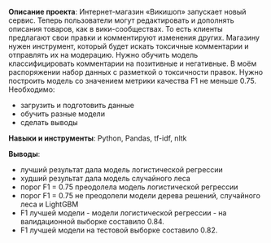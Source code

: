 **Описание проекта**: Интернет-магазин «Викишоп» запускает новый сервис. Теперь пользователи могут редактировать и дополнять описания товаров, как в вики-сообществах. То есть клиенты предлагают свои правки и комментируют изменения других. Магазину нужен инструмент, который будет искать токсичные комментарии и отправлять их на модерацию.
Нужно обучить модель классифицировать комментарии на позитивные и негативные. В моём распоряжении набор данных с разметкой о токсичности правок.
Нужно построить модель со значением метрики качества F1 не меньше 0.75.
Необходимо:
- загрузить и подготовить данные
- обучить разные модели
- сделать выводы

**Навыки и инструменты**: Python, Pandas, tf-idf, nltk

**Выводы**:
- лучший результат дала модель логистической регрессии
- худший результат дала модель случайного леса
- порог F1 = 0.75 преодолела модель логистической регрессии
- порог F1 = 0.75 не преодолели модели дерева решений, случайного леса и LightGBM
- F1 лучшей модели - модели логистической регрессии - на валидационной выборке составило 0.84.
- F1 лучшей модели на тестовой выборке составило 0.82.
